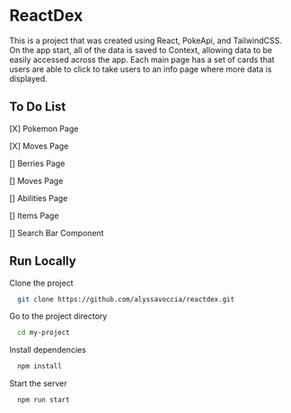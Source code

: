 
# ReactDex

This is a project that was created using React, PokeApi, and TailwindCSS. On the
app start, all of the data is saved to Context, allowing data to be easily accessed
across the app. Each main page has a set of cards that users are able to click to take
users to an info page where more data is displayed.


## To Do List

[X] Pokemon Page

[X] Moves Page

[] Berries Page

[] Moves Page

[] Abilities Page

[] Items Page

[] Search Bar Component

## Run Locally

Clone the project

```bash
  git clone https://github.com/alyssavoccia/reactdex.git
```

Go to the project directory

```bash
  cd my-project
```

Install dependencies

```bash
  npm install
```

Start the server

```bash
  npm run start
```